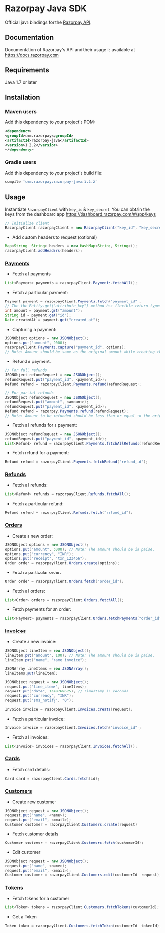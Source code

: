 # Razorpay Java SDK

Official java bindings for the [Razorpay API](https://docs.razorpay.com/docs/payments).


## Documentation

Documentation of Razorpay's API and their usage is available at <https://docs.razorpay.com>

## Requirements

Java 1.7 or later

## Installation

### Maven users

Add this dependency to your project's POM:

```xml
<dependency>
<groupId>com.razorpay</groupId>
<artifactId>razorpay-java</artifactId>
<version>1.2.2</version>
</dependency>
```

### Gradle users

Add this dependency to your project's build file:

```groovy
compile "com.razorpay:razorpay-java:1.2.2"
```

## Usage

Instantiate `RazorpayClient` with `key_id` & `key_secret`. You can obtain the keys from the dashboard app <https://dashboard.razorpay.com/#/app/keys>

```java
// Initialize client
RazorpayClient razorpayClient = new RazorpayClient("key_id", "key_secret");
```
* Add custom headers to request (optional)
```java
Map<String, String> headers = new HashMap<String, String>();
razorpayClient.addHeaders(headers);
```

### [Payments](https://docs.razorpay.com/docs/return-objects#payment-entity)
* Fetch all payments
```java
List<Payment> payments = razorpayClient.Payments.fetchAll();
```

* Fetch a particular payment:
```java
Payment payment = razorpayClient.Payments.fetch("payment_id");
// The the Entity.get("attribute_key") method has flexible return types depending on the attribute
int amount = payment.get("amount");
String id = payment.get("id");
Date createdAt = payment.get("created_at");
```

* Capturing a payment:
```java
JSONObject options = new JSONObject();
options.put("amount", 1000);
razorpayClient.Payments.capture("payment_id", options);
// Note: Amount should be same as the original amount while creating the payment. The amount should be in paise.
```

* Refund a payment:
```java
// For full refunds
JSONObject refundRequest = new JSONObject();
refundRequest.put("payment_id", <payment_id>);
Refund refund = razorpayClient.Payments.refund(refundRequest);

// For partial refunds
JSONObject refundRequest = new JSONObject();
refundRequest.put("amount", <amount>);
refundRequest.put("payment_id", <payment_id>);
Refund refund = razorpay.Payments.refund(refundRequest);
// Note: Amount to be refunded should be less than or equal to the original amount.The amount should be in paise.
```

* Fetch all refunds for a payment:
```java
JSONObject refundRequest = new JSONObject();
refundRequest.put("payment_id", <payment_id>);
List<Refund> refund = razorpayClient.Payments.fetchAllRefunds(refundRequest);
```

* Fetch refund for a payment:
```java
Refund refund = razorpayClient.Payments.fetchRefund("refund_id");
```

### [Refunds](https://docs.razorpay.com/docs/return-objects#refund-entity)

* Fetch all refunds:
```java
List<Refund> refunds = razorpayClient.Refunds.fetchAll();
```

* Fetch a particular refund:
```java
Refund refund = razorpayClient.Refunds.fetch("refund_id");
```

### [Orders](https://docs.razorpay.com/docs/return-objects#order-entity)

* Create a new order:
```java
JSONObject options = new JSONObject();
options.put("amount", 5000); // Note: The amount should be in paise.
options.put("currency", "INR");
options.put("receipt", "txn_123456");
Order order = razorpayClient.Orders.create(options);
```

* Fetch a particular order:
```java
Order order = razorpayClient.Orders.fetch("order_id");
```
* Fetch all orders:
```java
List<Order> orders = razorpayClient.Orders.fetchAll();
```
* Fetch payments for an order:
```java
List<Payment> payments = razorpayClient.Orders.fetchPayments("order_id");
```

### [Invoices](https://docs.razorpay.com/v1/page/invoices)

* Create a new invoice:
```java
JSONObject lineItem = new JSONObject();
lineItem.put("amount", 100); // Note: The amount should be in paise.
lineItem.put("name", "name_invoice");

JSONArray lineItems = new JSONArray();
lineItems.put(lineItem);

JSONObject request = new JSONObject();
request.put("line_items", lineItems);
request.put("date", 1480768625); // Timestamp in seconds
request.put("currency", "INR");
request.put("sms_notify", "0"); 

Invoice invoice = razorpayClient.Invoices.create(request);
```

* Fetch a particular invoice:
```java
Invoice invoice = razorpayClient.Invoices.fetch("invoice_id");
```
* Fetch all invoices:
```java
List<Invoice> invoices = razorpayClient.Invoices.fetchAll();
```

### [Cards](https://docs.razorpay.com/v1/page/cards)

* Fetch card details:
```java
Card card = razorpayClient.Cards.fetch(id);
```

### [Customers](https://docs.razorpay.com/v1/page/card-saving)

* Create new customer
```java
JSONObject request = new JSONObject();
request.put("name", <name>);
request.put("email", <email>);
Customer customer = razorpayClient.Customers.create(request);
```

* Fetch customer details
```java
Customer customer = razorpayClient.Customers.fetch(customerId);
```

* Edit customer
```java
JSONObject request = new JSONObject();
request.put("name", <name>);
request.put("email", <email>);
Customer customer = razorpayClient.Customers.edit(customerId, request);
```

### [Tokens](https://docs.razorpay.com/v1/page/card-saving)

* Fetch tokens for a customer
```java
List<Token> tokens = razorpayClient.Customers.fetchTokens(customerId);
```
* Get a Token
```java
Token token = razorpayClient.Customers.fetchToken(customerId, tokenId);
```
